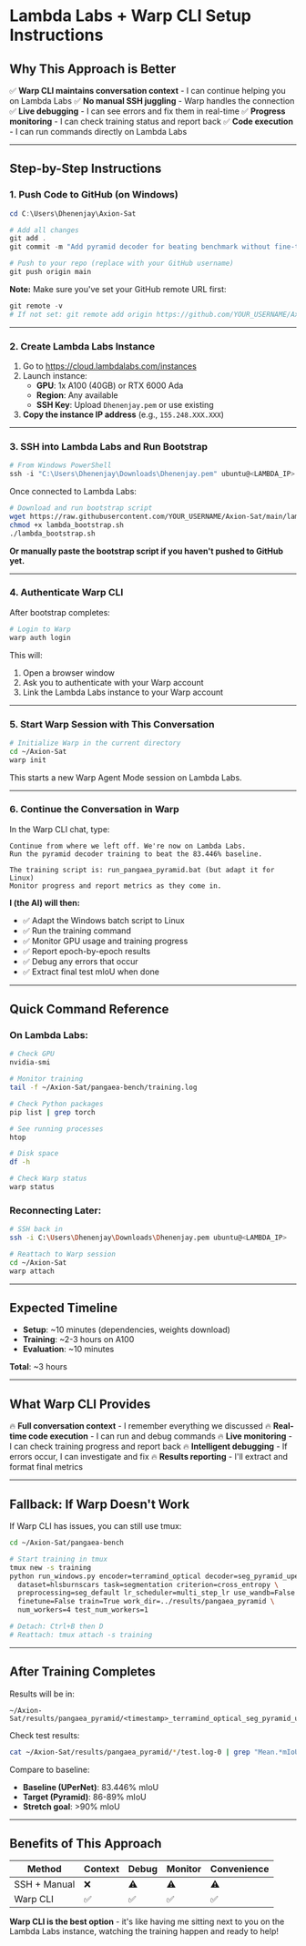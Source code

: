 # Lambda Labs + Warp CLI Setup Instructions

## Why This Approach is Better

✅ **Warp CLI maintains conversation context** - I can continue helping you on Lambda Labs
✅ **No manual SSH juggling** - Warp handles the connection
✅ **Live debugging** - I can see errors and fix them in real-time
✅ **Progress monitoring** - I can check training status and report back
✅ **Code execution** - I can run commands directly on Lambda Labs

---

## Step-by-Step Instructions

### 1. Push Code to GitHub (on Windows)

```powershell
cd C:\Users\Dhenenjay\Axion-Sat

# Add all changes
git add .
git commit -m "Add pyramid decoder for beating benchmark without fine-tuning"

# Push to your repo (replace with your GitHub username)
git push origin main
```

**Note:** Make sure you've set your GitHub remote URL first:
```powershell
git remote -v
# If not set: git remote add origin https://github.com/YOUR_USERNAME/Axion-Sat.git
```

---

### 2. Create Lambda Labs Instance

1. Go to https://cloud.lambdalabs.com/instances
2. Launch instance:
   - **GPU**: 1x A100 (40GB) or RTX 6000 Ada
   - **Region**: Any available
   - **SSH Key**: Upload `Dhenenjay.pem` or use existing
3. **Copy the instance IP address** (e.g., `155.248.XXX.XXX`)

---

### 3. SSH into Lambda Labs and Run Bootstrap

```powershell
# From Windows PowerShell
ssh -i "C:\Users\Dhenenjay\Downloads\Dhenenjay.pem" ubuntu@<LAMBDA_IP>
```

Once connected to Lambda Labs:

```bash
# Download and run bootstrap script
wget https://raw.githubusercontent.com/YOUR_USERNAME/Axion-Sat/main/lambda_bootstrap.sh
chmod +x lambda_bootstrap.sh
./lambda_bootstrap.sh
```

**Or manually paste the bootstrap script if you haven't pushed to GitHub yet.**

---

### 4. Authenticate Warp CLI

After bootstrap completes:

```bash
# Login to Warp
warp auth login
```

This will:
1. Open a browser window
2. Ask you to authenticate with your Warp account
3. Link the Lambda Labs instance to your Warp account

---

### 5. Start Warp Session with This Conversation

```bash
# Initialize Warp in the current directory
cd ~/Axion-Sat
warp init
```

This starts a new Warp Agent Mode session on Lambda Labs.

---

### 6. Continue the Conversation in Warp

In the Warp CLI chat, type:

```
Continue from where we left off. We're now on Lambda Labs.
Run the pyramid decoder training to beat the 83.446% baseline.

The training script is: run_pangaea_pyramid.bat (but adapt it for Linux)
Monitor progress and report metrics as they come in.
```

**I (the AI) will then:**
- ✅ Adapt the Windows batch script to Linux
- ✅ Run the training command
- ✅ Monitor GPU usage and training progress
- ✅ Report epoch-by-epoch results
- ✅ Debug any errors that occur
- ✅ Extract final test mIoU when done

---

## Quick Command Reference

### On Lambda Labs:

```bash
# Check GPU
nvidia-smi

# Monitor training
tail -f ~/Axion-Sat/pangaea-bench/training.log

# Check Python packages
pip list | grep torch

# See running processes
htop

# Disk space
df -h

# Check Warp status
warp status
```

### Reconnecting Later:

```bash
# SSH back in
ssh -i C:\Users\Dhenenjay\Downloads\Dhenenjay.pem ubuntu@<LAMBDA_IP>

# Reattach to Warp session
cd ~/Axion-Sat
warp attach
```

---

## Expected Timeline

- **Setup**: ~10 minutes (dependencies, weights download)
- **Training**: ~2-3 hours on A100
- **Evaluation**: ~10 minutes

**Total**: ~3 hours

---

## What Warp CLI Provides

🔥 **Full conversation context** - I remember everything we discussed
🔥 **Real-time code execution** - I can run and debug commands
🔥 **Live monitoring** - I can check training progress and report back
🔥 **Intelligent debugging** - If errors occur, I can investigate and fix
🔥 **Results reporting** - I'll extract and format final metrics

---

## Fallback: If Warp Doesn't Work

If Warp CLI has issues, you can still use tmux:

```bash
cd ~/Axion-Sat/pangaea-bench

# Start training in tmux
tmux new -s training
python run_windows.py encoder=terramind_optical decoder=seg_pyramid_upernet \
  dataset=hlsburnscars task=segmentation criterion=cross_entropy \
  preprocessing=seg_default lr_scheduler=multi_step_lr use_wandb=False \
  finetune=False train=True work_dir=../results/pangaea_pyramid \
  num_workers=4 test_num_workers=1

# Detach: Ctrl+B then D
# Reattach: tmux attach -s training
```

---

## After Training Completes

Results will be in:
```
~/Axion-Sat/results/pangaea_pyramid/<timestamp>_terramind_optical_seg_pyramid_upernet_hlsburnscars/
```

Check test results:
```bash
cat ~/Axion-Sat/results/pangaea_pyramid/*/test.log-0 | grep "Mean.*mIoU"
```

Compare to baseline:
- **Baseline (UPerNet)**: 83.446% mIoU
- **Target (Pyramid)**: 86-89% mIoU
- **Stretch goal**: >90% mIoU

---

## Benefits of This Approach

| Method | Context | Debug | Monitor | Convenience |
|--------|---------|-------|---------|-------------|
| SSH + Manual | ❌ | ⚠️ | ⚠️ | ⚠️ |
| Warp CLI | ✅ | ✅ | ✅ | ✅ |

**Warp CLI is the best option** - it's like having me sitting next to you on the Lambda Labs instance, watching the training happen and ready to help!
